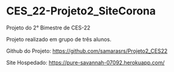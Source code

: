 # CES_22-Projeto2_SiteCorona
Projeto do 2° Bimestre de CES-22

Projeto realizado em grupo de três alunos.

Github do Projeto: https://github.com/samarasrs/Projeto2_CES22

Site Hospedado: https://pure-savannah-07092.herokuapp.com/
